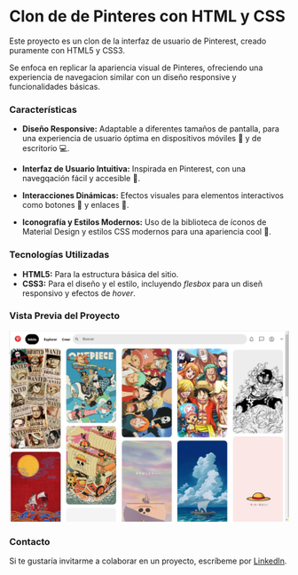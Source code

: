 # Clon de de Pinteres con HTML y CSS
Este proyecto es un clon de la interfaz de usuario de Pinterest, creado puramente con HTML5 y CSS3.

Se enfoca en replicar la apariencia visual de Pinteres, ofreciendo una experiencia de navegacion similar con un diseño responsive y funcionalidades básicas.

### Características

- **Diseño Responsive:** Adaptable a diferentes tamaños de pantalla, para una experiencia de usuario óptima en dispositivos móviles :iphone: y de escritorio :computer:.

- **Interfaz de Usuario Intuitiva:** Inspirada en Pinterest, con una navegqación fácil y accesible :tea:.

- **Interacciones Dinámicas:** Efectos visuales para elementos interactivos como botones :radio_button: y enlaces :link:.

-  **Iconografía y Estilos Modernos:** Uso de la biblioteca de íconos de Material Design y estilos CSS modernos para una apariencia cool :metal:.


### Tecnologías Utilizadas
- **HTML5:** Para la estructura básica del sitio.
- **CSS3:** Para el diseño y el estilo, incluyendo _flesbox_ para un diseñ responsivo y efectos de _hover_.

### Vista Previa del Proyecto
![Demo](imagenes/pinterest_screen.JPG)

### Contacto
Si te gustaría invitarme a colaborar en un proyecto, escríbeme por [LinkedIn](https://www.linkedin.com/in/carmina-llamas/).
